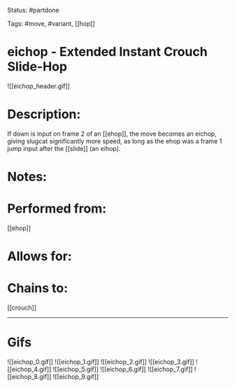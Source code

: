 Status: #partdone

Tags: #move, #variant, [[hop]]

# eichop - Extended Instant Crouch Slide-Hop
![[eichop_header.gif]]
# Description:
If down is input on frame 2 of an [[ehop]], the move becomes an eichop, giving slugcat significantly more speed, as long as the ehop was a frame 1 jump input after the [[slide]] (an eihop).

# Notes:


# Performed from:
[[ehop]]

# Allows for:


# Chains to:
[[crouch]]

___
# Gifs
![[eichop_0.gif]]
![[eichop_1.gif]]
![[eichop_2.gif]]
![[eichop_3.gif]]
![[eichop_4.gif]]
![[eichop_5.gif]]
![[eichop_6.gif]]
![[eichop_7.gif]]
![[eichop_8.gif]]
![[eichop_9.gif]]